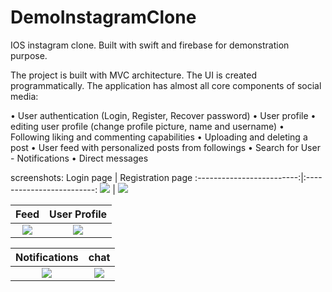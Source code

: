 # DemoInstagramClone

IOS instagram clone. Built with swift and firebase for demonstration purpose. 

The project is built with MVC architecture. The UI is created programmatically.
The application has almost all core components of social media:

• User authentication (Login, Register, Recover password)
• User profile 
• editing user profile (change profile picture, name and username)
• Following liking and commenting capabilities
• Uploading and deleting a post
• User feed with personalized posts from followings
• Search for User - Notifications
• Direct messages





screenshots: 
Login page            |  Registration page
:-------------------------:|:-------------------------:
![](https://user-images.githubusercontent.com/61325476/105508335-b3e00000-5ce5-11eb-82a7-f7ec10325d29.jpg)  |  ![](https://user-images.githubusercontent.com/61325476/105508635-08837b00-5ce6-11eb-9f6e-eaa39a7954e8.jpg)

Feed            |  User Profile
:-------------------------:|:-------------------------:
![](https://user-images.githubusercontent.com/61325476/105509603-18e82580-5ce7-11eb-88b2-d4a42f8b962e.jpg)  |  ![](https://user-images.githubusercontent.com/61325476/105509765-4b921e00-5ce7-11eb-94b7-a91ef2376e25.jpg)


Notifications            |  chat
:-------------------------:|:-------------------------:
![](https://user-images.githubusercontent.com/61325476/105510191-cb1fed00-5ce7-11eb-89b6-cdab884a1ebf.jpg)  |  ![](https://user-images.githubusercontent.com/61325476/105510201-cf4c0a80-5ce7-11eb-8cfe-a40283eee29f.jpg)                                             

                                                       

